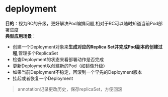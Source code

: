 # deployment

**目的**：视为RC的升级，更好解决Pod编排问题,相对于RC可以随时知道当前Pod部署进度<br>
**典型应用场景**：
* 创建一个Deployment对象来**生成对应的Replica Set并完成Pod副本的创建过程**,管理多个ReplicaSet
* 检查Deployment的状态来看部署动作是否完成
* 更新Deployment以创建新的Pod（如镜像升级）
* 如果当前Deployment不稳定，回滚到一个早先的Deployment版本
* 挂起或者恢复一个Deployment

> annotation记录更改历史，保存replicaSet，方便回滚
